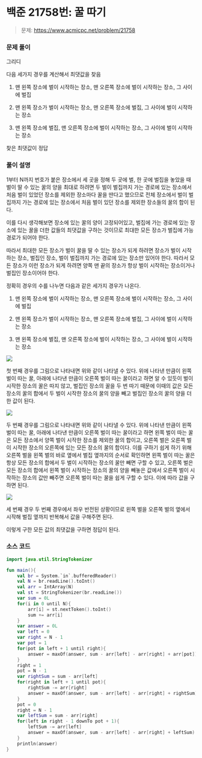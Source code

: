 # 백준 21758번: 꿀 따기

> 문제: https://www.acmicpc.net/problem/21758

### 문제 풀이

그리디

다음 세가지 경우를 계산해서 최댓값을 찾음

1. 맨 왼쪽 장소에 벌이 시작하는 장소, 맨 오른쪽 장소에 벌이 시작하는 장소, 그 사이에 벌집

2. 맨 왼쪽 장소가 벌이 시작하는 장소, 맨 오른쪽 장소에 벌집, 그 사이에 벌이 시작하는 장소

3. 맨 왼쪽 장소에 벌집, 맨 오른쪽 장소에 벌이 시작하는 장소, 그 사이에 벌이 시작하는 장소

찾은 최댓값이 정답

### 풀이 설명

1부터 N까지 번호가 붙은 장소에서 세 곳을 정해 두 곳에 벌, 한 곳에 벌집을 놓았을 때 벌이 딸 수 있는 꿀의 양을 최대로 하려면 두 벌이 벌집까지 가는 경로에 있는 장소에서 처음 벌이 있었던 장소를 제외한 장소마다 꿀을 딴다고 했으므로 전체 장소에서 벌이 벌집까지 가는 경로에 있는 장소에서 처음 벌이 있던 장소를 제외한 장소들의 꿀의 합이 된다.

이를 다시 생각해보면 장소에 있는 꿀의 양이 고정되어있고, 벌집에 가는 경로에 있는 장소에 있는 꿀을 더한 값들의 최댓값을 구하는 것이므로 최대한 모든 장소가 벌집에 가능 경로가 되어야 한다.

따라서 최대한 모든 장소가 벌이 꿀을 딸 수 있는 장소가 되게 하려면 장소가 벌이 시작하는 장소, 벌집인 장소, 벌이 벌집까지 가는 경로에 있는 장소만 있어야 한다. 따라서 모든 장소가 이런 장소가 되게 하려면 양쪽 맨 끝의 장소가 항상 벌이 시작하는 장소이거나 벌집인 장소이어야 한다.

정확히 경우의 수를 나누면 다음과 같은 세가지 경우가 나온다.

1. 맨 왼쪽 장소에 벌이 시작하는 장소, 맨 오른쪽 장소에 벌이 시작하는 장소, 그 사이에 벌집

2. 맨 왼쪽 장소가 벌이 시작하는 장소, 맨 오른쪽 장소에 벌집, 그 사이에 벌이 시작하는 장소

3. 맨 왼쪽 장소에 벌집, 맨 오른쪽 장소에 벌이 시작하는 장소, 그 사이에 벌이 시작하는 장소

![](https://velog.velcdn.com/images/kosdjs/post/bc956a6f-cc5d-4e23-bb5e-f759aeaa029b/image.png)

첫 번째 경우를 그림으로 나타내면 위와 같이 나타낼 수 있다. 위에 나타낸 만큼이 왼쪽 벌이 따는 꿀, 아래에 나타낸 만큼이 오른쪽 벌이 따는 꿀이라고 하면 알 수 있듯이 벌이 시작한 장소의 꿀은 따지 않고, 벌집인 장소의 꿀을 두 번 따기 때문에 이때의 값은 모든 장소의 꿀의 합에서 두 벌이 시작한 장소의 꿀의 양을 빼고 벌집인 장소의 꿀의 양을 더한 값이 된다.

![](https://velog.velcdn.com/images/kosdjs/post/b9775422-e56b-408f-ac0d-0d005f1f233e/image.png)

두 번째 경우를 그림으로 나타내면 위와 같이 나타낼 수 있다. 위에 나타낸 만큼이 왼쪽 벌이 따는 꿀, 아래에 나타낸 만큼이 오른쪽 벌이 따는 꿀이라고 하면 왼쪽 벌이 따는 꿀은 모든 장소에서 양쪽 벌이 시작한 장소를 제외한 꿀의 합이고, 오른쪽 벌은 오른쪽 벌이 시작한 장소의 오른쪽에 있는 모든 장소의 꿀의 합이다. 이를 구하기 쉽게 하기 위해 오른쪽 벌을 왼쪽 벌의 바로 옆에서 벌집 옆까지의 순서로 확인하면 왼쪽 벌이 따는 꿀은 항상 모든 장소의 합에서 두 벌이 시작하는 장소의 꿀만 빼면 구할 수 있고, 오른쪽 벌은 모든 장소의 합에서 왼쪽 벌이 시작하는 장소의 꿀의 양을 빼놓은 값에서 오른쪽 벌이 시작하는 장소의 값만 빼주면 오른쪽 벌이 따는 꿀을 쉽게 구할 수 있다. 이에 따라 값을 구하면 된다.

![](https://velog.velcdn.com/images/kosdjs/post/f02145e6-69bd-4614-89c5-1ae418e64b8e/image.png)

세 번째 경우 두 번째 경우에서 좌우 반전된 상황이므로 왼쪽 벌을 오른쪽 벌의 옆에서 시작해 벌집 옆까지 반복해서 값을 구해주면 된다.

이렇게 구한 모든 값의 최댓값을 구하면 정답이 된다.

### 소스 코드
```kotlin
import java.util.StringTokenizer

fun main(){
    val br = System.`in`.bufferedReader()
    val N = br.readLine().toInt()
    val arr = IntArray(N)
    val st = StringTokenizer(br.readLine())
    var sum = 0L
    for(i in 0 until N){
        arr[i] = st.nextToken().toInt()
        sum += arr[i]
    }
    var answer = 0L
    var left = 0
    var right = N - 1
    var pot = 1
    for(pot in left + 1 until right){
        answer = maxOf(answer, sum - arr[left] - arr[right] + arr[pot])
    }
    right = 1
    pot = N - 1
    var rightSum = sum - arr[left]
    for(right in left + 1 until pot){
        rightSum -= arr[right]
        answer = maxOf(answer, sum - arr[left] - arr[right] + rightSum)
    }
    pot = 0
    right = N - 1
    var leftSum = sum - arr[right]
    for(left in right - 1 downTo pot + 1){
        leftSum -= arr[left]
        answer = maxOf(answer, sum - arr[left] - arr[right] + leftSum)
    }
    println(answer)
}
```
